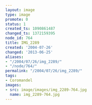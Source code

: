 ```yaml
---
layout: image
type: image
promote: 0
status: 1
created_ts: 1090861487
changed_ts: 1372159395
node_id: 764
title: IMG_2289
created: '2004-07-26'
changed: '2013-06-25'
aliases:
- "/2004/07/26/img_2289/"
- "/node/764/"
permalink: "/2004/07/26/img_2289/"
tags:
- Coromandel
images:
- src: image/images/img_2289-764.jpg
  name: img_2289-764.jpg
---
```


